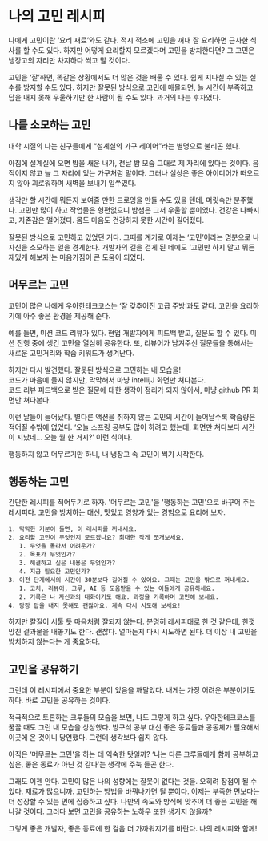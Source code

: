 # 나의 고민 레시피

나에게 고민이란 ‘요리 재료’와도 같다. 적시 적소에 고민을 꺼내 잘 요리하면 근사한 식사를 할 수도 있다.
하지만 어떻게 요리할지 모르겠다며 고민을 방치한다면? 그 고민은 냉장고의 자리만 차지하다 썩고 말 것이다.  

고민을 ‘잘’하면, 똑같은 상황에서도 더 많은 것을 배울 수 있다. 쉽게 지나칠 수 있는 실수를 방지할 수도 있다. 하지만 잘못된 방식으로 고민에 매몰되면, 늘 시간이 부족하고 답을 내지 못해 우울하기만 한 사람이 될 수도 있다.  과거의 나는 후자였다.


## 나를 소모하는 고민

대학 시절의 나는 친구들에게 “설계실의 가구 레이어”라는 별명으로 불리곤 했다.  

아침에 설계실에 오면 밤을 새운 내가, 전날 밤 모습 그대로 제 자리에 있다는 것이다. 움직이지 않고 늘 그 자리에 있는 가구처럼 말이다. 그러나 실상은 좋은 아이디어가 떠오르지 않아 괴로워하며 새벽을 보내기 일쑤였다.  

생각만 할 시간에 뭐든지 보여줄 만한 드로잉을 만들 수도 있을 텐데, 머릿속만 분주했다. 고민만 많이 하고 작업물은 형편없으니 밤샘은 그저 우울할 뿐이었다. 건강은 나빠지고, 자존감은 떨어졌다. 몸도 마음도 건강하지 못한 시간이 길어졌다.  

잘못된 방식으로 고민하고 있었던 거다. 그때를 계기로 이제는 ‘고민’이라는 명분으로 나 자신을 소모하는 일을 경계한다. 개발자의 길을 걷게 된 데에도 ‘고민만 하지 말고 뭐든 재밌게 해보자'는 마음가짐이 큰 도움이 되었다.  


## 머무르는 고민

고민이 많은 나에게 우아한테크코스는 ‘잘 갖추어진 고급 주방’과도 같다. 고민을 요리하기에 아주 좋은 환경을 제공해 준다.  

예를 들면, 미션 코드 리뷰가 있다. 현업 개발자에게 피드백 받고, 질문도 할 수 있다. 미션 진행 중에 생긴 고민을 열심히 공유한다. 또, 리뷰어가 남겨주신 질문들을 통해서는 새로운 고민거리와 학습 키워드가 생겨난다.

하지만 다시 발견했다. 잘못된 방식으로 고민하는 내 모습을!  
코드가 마음에 들지 않지만, 막막해서 마냥 intellijJ 화면만 쳐다본다.  
코드 리뷰 피드백으로 받은 질문에 대한 생각이 정리가 되지 않아서, 마냥 github PR 화면만 쳐다본다.  

이런 날들이 늘어났다. 별다른 액션을 취하지 않는 고민의 시간이 늘어날수록 학습량은 적어질 수밖에 없었다.
‘오늘 스프링 공부도 많이 하려고 했는데, 화면만 쳐다보다 시간이 지났네… 오늘 뭘 한 거지?’ 이런 식이다.

행동하지 않고 머무르기만 하니, 내 냉장고 속 고민이 썩기 시작한다.




## 행동하는 고민
간단한 레시피를 적어두기로 하자. '머무르는 고민'을 '행동하는 고민'으로 바꾸어 주는 레시피다.
고민을 방치하는 대신, 맛있고 영양가 있는 경험으로 요리해 보자.

```
1. 막막한 기분이 들면, 이 레시피를 꺼내세요.
2. 요리할 고민이 무엇인지 모르겠나요? 최대한 작게 쪼개보세요.
   1. 무엇을 몰라서 어려운가?
   2. 목표가 무엇인가?
   3. 해결하고 싶은 내용은 무엇인가?
   4. 지금 필요한 고민인가?
3. 이전 단계에서의 시간이 30분보다 길어질 수 있어요. 그때는 고민을 밖으로 꺼내세요.
   1. 코치, 리뷰어, 크루, AI 등 도움받을 수 있는 이들에게 공유하세요.
   2. 기록은 나 자신과의 대화이기도 해요. 과정을 기록하며 고민해 보세요.
4. 당장 답을 내지 못해도 괜찮아요. 계속 다시 시도해 보세요!
```

하지만 칼질이 서툴 듯 마음처럼 잘되지 않는다. 분명히 레시피대로 한 것 같은데, 한껏 망친 결과물을 내놓기도 한다.
괜찮다. 얼마든지 다시 시도하면 된다. 더 이상 내 고민을 방치하지 않는다는 게 중요하다.


## 고민을 공유하기

그런데 이 레시피에서 중요한 부분이 있음을 깨달았다. 내게는 가장 어려운 부분이기도 하다.
바로 고민을 공유하는 것이다.  

적극적으로 토론하는 크루들의 모습을 보면, 나도 그렇게 하고 싶다. 우아한테크코스를 꿈꿀 때도 그런 내 모습을 상상했다. 방구석 공부 대신 좋은 동료들과 공동체가 필요해서 이곳에 온 것이니 당연했다. 그런데 생각보다 쉽지 않다.

아직은 ‘머무르는 고민'을 하는 데 익숙한 탓일까?
‘나는 다른 크루들에게 함께 공부하고 싶은, 좋은 동료가 아닌 것 같다’는 생각에 주눅 들곤 한다.

그래도 이젠 안다. 고민이 많은 나의 성향에는 잘못이 없다는 것을. 오히려 장점이 될 수 있다. 재료가 많으니까. 고민하는 방법을 바꿔나가면 될 뿐이다.
이제는 부족한 면보다는 더 성장할 수 있는 면에 집중하고 싶다. 나만의 속도와 방식에 맞추어 더 좋은 고민을 해나갈 것이다. 그러다 보면 고민을 공유하는 노하우 또한 생기지 않을까?

그렇게 좋은 개발자, 좋은 동료에 한 걸음 더 가까워지기를 바란다. 나의 레시피와 함께!
